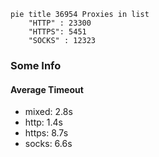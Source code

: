 
```mermaid
pie title 36954 Proxies in list
    "HTTP" : 23300
    "HTTPS": 5451
    "SOCKS" : 12323
```

### Some Info
#### Average Timeout

- mixed: 2.8s
- http: 1.4s
- https: 8.7s
- socks: 6.6s